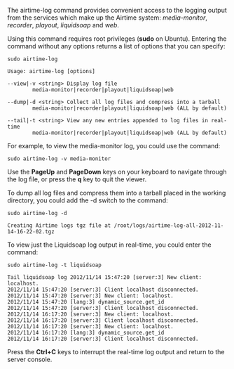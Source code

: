 The airtime-log command provides convenient access to the logging output from the services which make up the Airtime system: *media-monitor*, *recorder*, *playout*, *liquidsoap* and *web*.

Using this command requires root privileges (**sudo** on Ubuntu). Entering the command without any options returns a list of options that you can specify:

    sudo airtime-log

    Usage: airtime-log [options]

    --view|-v <string> Display log file
            media-monitor|recorder|playout|liquidsoap|web

    --dump|-d <string> Collect all log files and compress into a tarball
            media-monitor|recorder|playout|liquidsoap|web (ALL by default)

    --tail|-t <string> View any new entries appended to log files in real-time
            media-monitor|recorder|playout|liquidsoap|web (ALL by default)

For example, to view the media-monitor log, you could use the command:

    sudo airtime-log -v media-monitor

Use the **PageUp** and **PageDown** keys on your keyboard to navigate through the log file, or press the **q** key to quit the viewer.

To dump all log files and compress them into a tarball placed in the working directory, you could add the -d switch to the command:

    sudo airtime-log -d

    Creating Airtime logs tgz file at /root/logs/airtime-log-all-2012-11-14-16-22-02.tgz

To view just the Liquidsoap log output in real-time, you could enter the command:

    sudo airtime-log -t liquidsoap

    Tail liquidsoap log 2012/11/14 15:47:20 [server:3] New client: localhost.
    2012/11/14 15:47:20 [server:3] Client localhost disconnected.
    2012/11/14 15:47:20 [server:3] New client: localhost.
    2012/11/14 15:47:20 [lang:3] dynamic_source.get_id
    2012/11/14 15:47:20 [server:3] Client localhost disconnected.
    2012/11/14 16:17:20 [server:3] New client: localhost.
    2012/11/14 16:17:20 [server:3] Client localhost disconnected.
    2012/11/14 16:17:20 [server:3] New client: localhost.
    2012/11/14 16:17:20 [lang:3] dynamic_source.get_id
    2012/11/14 16:17:20 [server:3] Client localhost disconnected.

Press the **Ctrl+C** keys to interrupt the real-time log output and return to the server console.
